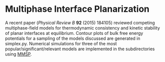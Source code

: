 # Multiphase Interface Planarization
A recent paper (*Physical Review B* **92** (2015) 184105) reviewed competing
multiphase-field models for thermodynamic consistency and kinetic stability
of planar interfaces at equilibrium. Contour plots of bulk free energy potentials
for a sampling of the models discussed are generated in simplex.py. Numerical
simulations for three of the most popular/significant/relevant models are
implemented in the subdirectories using [MMSP](https://github.com/mesoscale/mmsp).
